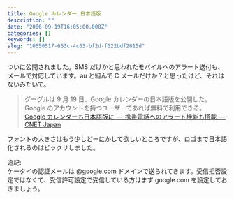 ```yaml
---
title: Google カレンダー 日本語版
description: ""
date: "2006-09-19T16:05:00.000Z"
categories: []
keywords: []
slug: "10650517-663c-4c63-bf2d-f022bdf2015d"
---
```


ついに公開されました。SMS だけかと思われたモバイルへのアラート送付も、メールで対応しています。au と組んで C メールだけか？と思ったけど、それはないみたいで。

> グーグルは 9 月 19 日、Google カレンダーの日本語版を公開した。Google のアカウントを持つユーザーであれば無料で利用できる。  
> [Google カレンダーも日本語版に  —  携帯電話へのアラート機能も搭載  — CNET Japan](http://japan.cnet.com/news/media/story/0,2000056023,20237491,00.htm?ref=rss)

フォントの大きさはもう少しどーにかして欲しいところですが、ロゴまで日本語化されるのはビックリしました。

追記:  
ケータイの認証メールは @google.com ドメインで送られてきます。受信拒否設定ではなくて、受信許可設定で受信している方はまず google.com を設定しておきましょう。
